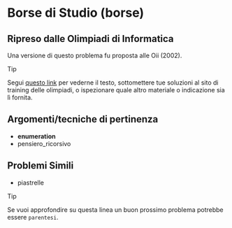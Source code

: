# Borse di Studio (borse)

## Ripreso dalle Olimpiadi di Informatica

Una versione di questo problema fu proposta alle Oii (2002).
> [!TIP]
> Segui [questo link](https://training.olinfo.it/task/oii_borse) per vederne il testo, sottomettere tue soluzioni al sito di training delle olimpiadi, o ispezionare quale altro materiale o indicazione sia lì fornita.

## Argomenti/tecniche di pertinenza

 - **enumeration**
 - pensiero_ricorsivo
## Problemi Simili

 - piastrelle

> [!TIP]
> Se vuoi approfondire su questa linea un buon prossimo problema potrebbe essere `parentesi`.

